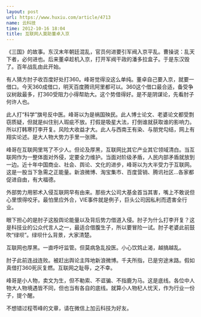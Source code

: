 ```yaml
---
layout: post
url: https://www.huxiu.com/article/4713
name: 云科技
time: 2012-10-16 18:04
title: 互联网人莫助董卓入京
---
```

《三国》的故事。东汉末年朝廷混乱，官员何进要引军阀入京平乱。曹操说：乱天下者，必何进也。后来董卓趁机入京，打开军阀干政的潘多拉盒子。于是东汉毁了。百年战乱由此开始。

有人猜方肘子收百度好处打360。峰哥觉得没这么单纯。董卓自己要入京，就要一借口。今天360成借口，明天百度腾讯阿里都可以。360这个借口最合适，备受争议树敌最多，打360受阻力小得帮助大。这个势借得好。是不是阴谋论，先看肘子何许人也。

此人打“科学”旗号反中医。峰哥以为是祸国殃民。此人博士论文、老婆论文都受剽窃质疑，但就是纠住别人瑕疵不放。打假是吸星大法，打倒谁就获取谁的影响力。所以打韩寒打李开复。风险大收益才大。此人与西南王有染、与朋党勾结，网上有翔实论述。是大人物大势力手里一张牌。

峰哥在互联网里骂了不少人。但论及厚黑，互联网比其它产业其它领域清白。当互联网作为一整体面对外侵，定要全力维护。当面对阶级矛盾，人民内部矛盾就放到一边。近十年中国商业、社会、舆论、文化的进步，峰哥以为大半受力于互联网。这是一股当下急需之正能量。新浪微博、淘宝集市、百度营销、腾讯社区…各家都促进自由，有大福德。

外部势力用邪术入侵互联网早有由来。那些大公司大基金首当其害，嘴上不敢说但心里恨得咬牙。最怕里应外合，VIE事件就是例子，巨头公司因私利而遗害全行业。

眼下担心的是肘子这股舆论能量以及背后势力借道入侵。肘子为什么打李开复？这是科技业的公众代言人之一，最适合借腹生子，所以要冒险一试。肘子老婆此前鼓吹“绿坝”。绿坝什么背景，大家清楚。

互联网也厚黑。一直呼吁监管。但莫病急乱投医。小心饮鸩止渴，越搞越乱。

肘子此前连战连败。被赶出舆论主阵地新浪微博。千夫所指，已是穷途末路。假如真借打360死灰复燃。互联网之耻辱，之不幸。

峰哥是小人物，卖文为生，但不勒索、不诓骗、不指鹿为马。这是底线。各位中人物大人物境遇皆不同，但也当有各自的底线。就算小人物杞人忧天，作为行业一份子，提个醒。

不想错过程苓峰的文章，请在微信上加云科技为好友。

